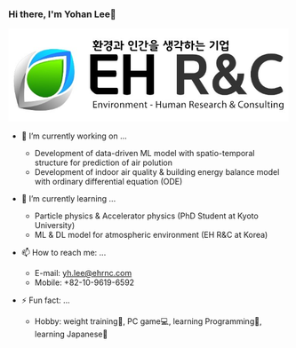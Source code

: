 ### Hi there, I'm Yohan Lee👋

![logo](./EH_RnC_logo.jpg)

- 🔭 I’m currently working on ...
   - Development of data-driven ML model with spatio-temporal structure for prediction of air polution
   - Development of indoor air quality & building energy balance model with ordinary differential equation (ODE)

- 🌱 I’m currently learning ...
   - Particle physics & Accelerator physics (PhD Student at Kyoto University)
   - ML & DL model for atmospheric environment (EH R&C at Korea)
   
- 📫 How to reach me: ...
   - E-mail: yh.lee@ehrnc.com
   - Mobile: +82-10-9619-6592
  
- ⚡ Fun fact: ...
   - Hobby: weight training:muscle:, PC game:computer:, learning Programming:book:, learning Japanese:japan:
